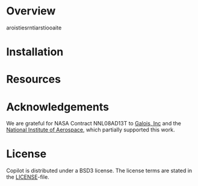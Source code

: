 Overview
========

aroistiesrntiarstiooaite

Installation
============

Resources
=========

Acknowledgements
================

We are grateful for NASA Contract NNL08AD13T to [Galois, Inc](http://corp.galois.com/) and the [National Institute of Aerospace](http://www.nianet.org/), which partially supported this work.

License
=======

Copilot is distributed under a BSD3 license. The license terms are stated in the [LICENSE](http://github.com/niswegmann/copilot-language/tree/master/LICENSE)-file.
